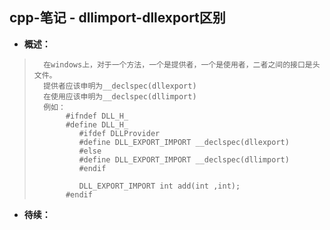 ## cpp-笔记 - dllimport-dllexport区别
- **概述：**
>       在windows上，对于一个方法，一个是提供者，一个是使用者，二者之间的接口是头文件。
>       提供者应该申明为__declspec(dllexport)
>       在使用应该申明为__declspec(dllimport)
>       例如：
>            #ifndef DLL_H_
>            #define DLL_H_
>               #ifdef DLLProvider
>               #define DLL_EXPORT_IMPORT __declspec(dllexport)
>               #else
>               #define DLL_EXPORT_IMPORT __declspec(dllimport)
>               #endif
>
>               DLL_EXPORT_IMPORT int add(int ,int);
>            #endif
>
>
>
>
>
>
>
>
>
>
>
>
>
>
>
>
>
>
>
>
>
>
>
>
>
>

- **待续：**
>
>
>
>
>
>
>
>
>
>
>
>
>
>
>
